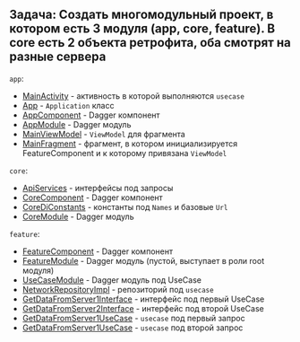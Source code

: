## Задача: Создать многомодульный проект, в котором есть 3 модуля (app, core, feature). В core есть 2 объекта ретрофита, оба смотрят на разные сервера
`app`:
* [MainActivity](https://github.com/ProgramNotWorking/DaggerHW/blob/master/app/src/main/java/com/example/dagger/MainActivity.kt) - активность в которой выполняются `usecase`
* [App](https://github.com/ProgramNotWorking/DaggerHW/blob/master/app/src/main/java/com/example/dagger/app/App.kt) - `Application` класс
* [AppComponent](https://github.com/ProgramNotWorking/DaggerHW/blob/master/app/src/main/java/com/example/dagger/di/AppComponent.kt) - Dagger компонент
* [AppModule](https://github.com/ProgramNotWorking/DaggerHW/blob/master/app/src/main/java/com/example/dagger/di/AppModule.kt) - Dagger модуль
* [MainViewModel](https://github.com/ProgramNotWorking/DaggerHW/blob/master/app/src/main/java/com/example/dagger/presentation/viewmodel/MainViewModel.kt) - `ViewModel` для фрагмента
* [MainFragment](https://github.com/ProgramNotWorking/DaggerHW/blob/master/app/src/main/java/com/example/dagger/presentation/fragment/MainFragment.kt) - фрагмент, в котором инициализируется FeatureComponent и к которому привязана `ViewModel`

`core`:
* [ApiServices](https://github.com/ProgramNotWorking/DaggerHW/blob/master/core/src/main/java/com/example/core/api_service/ApiServices.kt) - интерфейсы под запросы
* [CoreComponent](https://github.com/ProgramNotWorking/DaggerHW/blob/master/core/src/main/java/com/example/core/di/CoreComponent.kt) - Dagger компонент 
* [CoreDiConstants](https://github.com/ProgramNotWorking/DaggerHW/blob/master/core/src/main/java/com/example/core/di/CoreDiConstants.kt) - константы под `Names` и базовые `Url`
* [CoreModule](https://github.com/ProgramNotWorking/DaggerHW/blob/master/core/src/main/java/com/example/core/di/CoreModule.kt) - Dagger модуль

`feature`:
* [FeatureComponent](https://github.com/ProgramNotWorking/DaggerHW/blob/master/feature/src/main/java/com/example/feature/di/FeatureComponent.kt) - Dagger компонент
* [FeatureModule](https://github.com/ProgramNotWorking/DaggerHW/blob/master/feature/src/main/java/com/example/feature/di/FeatureModule.kt) - Dagger модуль (пустой, выступает в роли root модуля)
* [UseCaseModule](https://github.com/ProgramNotWorking/DaggerHW/blob/master/feature/src/main/java/com/example/feature/di/UseCaseModule.kt) - Dagger модуль под UseCase
* [NetworkRepositoryImpl](https://github.com/ProgramNotWorking/DaggerHW/blob/master/feature/src/main/java/com/example/feature/repository/NetworkRepositoryImpl.kt) - репозиторий под `usecase`
* [GetDataFromServer1Interface](https://github.com/ProgramNotWorking/DaggerHW/blob/master/feature/src/main/java/com/example/feature/usecases/usecase_interfaces/GetDataFromServer1Interface.kt) - интерфейс под первый UseCase
* [GetDataFromServer2Interface](https://github.com/ProgramNotWorking/DaggerHW/blob/master/feature/src/main/java/com/example/feature/usecases/usecase_interfaces/GetDataFromServer2Interface.kt) - интерфейс под второй UseCase
* [GetDataFromServer1UseCase](https://github.com/ProgramNotWorking/DaggerHW/blob/master/feature/src/main/java/com/example/feature/usecases/GetDataFromServer1UseCase.kt) - `usecase` под первый запрос
* [GetDataFromServer1UseCase](https://github.com/ProgramNotWorking/DaggerHW/blob/master/feature/src/main/java/com/example/feature/usecases/GetDataFromServer2UseCase.kt) - `usecase` под второй запрос
